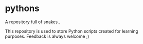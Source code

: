 # pythons
A repository full of snakes.. 

This repository is used to store Python scripts created for learning purposes.
Feedback is always welcome ;) 
